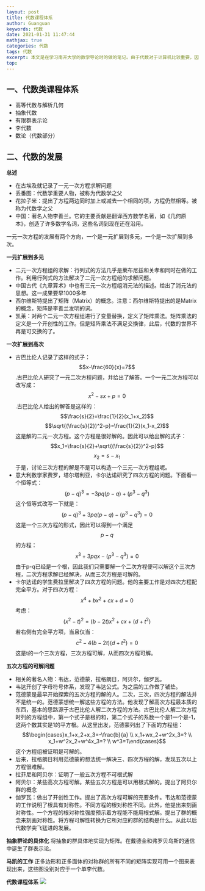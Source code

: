 ```yaml
---
layout: post
title: 代数课程体系
author: Guanguan
keywords: 代数
date: 2021-01-31 11:47:44
mathjax: true
categories: 代数
tags: 代数
excerpt: 本文是在学习南开大学的数学导论时的做的笔记。由于代数对于计算机比较重要，因此只记录了代数部分的内容。
top:
---
```


## 一、代数类课程体系

- 高等代数与解析几何
- 抽象代数
- 有限群表示论
- 李代数
- 数论（代数部分）

## 二、代数的发展
**总述**
- 在古埃及就记录了一元一次方程求解问题
- 丢番图：代数学重要人物，被称为代数学之父
- 花拉子米：提出了方程两边同时加上或减去一个相同的项，方程仍然相等。被称为代数学之父
- 中国：著名人物李善兰。它的主要贡献是翻译西方数学名著，如《几何原本》，创造了许多数学名词，这些名词到现在还在沿用。

一元一次方程的发展有两个方向，一个是一元扩展到多元，一个是一次扩展到多次。

**一元扩展到多元**
- 二元一次方程组的求解：行列式的方法几乎是莱布尼兹和关孝和同时在做的工作。利用行列式的方法解决了二元一次方程组的求解问题。
- 中国古代《九章算术》中也有三元一次方程组消元法的描述。给出了消元法的思想。这一成果要早1000多年
- 西尔维斯特提出了矩阵（Matrix）的概念。注意：西尔维斯特提出的是Matrix的概念，矩阵是李善兰发明的词。
- 凯莱：对两个二元一次方程组进行了变量替换，定义了矩阵乘法。矩阵乘法的定义是一个开创性的工作。但是矩阵乘法不满足交换律，此后，代数的世界不再是可交换的了。

**一次扩展到高次**
- 古巴比伦人记录了这样的式子：$$x-\frac{60}{x}=7$$.古巴比伦人研究了一元二次方程问题，并给出了解答。一个一元二次方程可以改写成：$$x^2-sx+p=0$$.古巴比伦人给出的解答是这样的：$$\frac{s}{2}=\frac{1}{2}(x_1+x_2)$$ $$\sqrt{(\frac{s}{2})^2-p}=\frac{1}{2}(x_1-x_2)$$ 这是解的二元一次方程。这个方程是很好解的。因此可以给出解的式子：$$x_1=\frac{s}{2}+\sqrt{(\frac{s}{2})^2-p}$$ $$x_2=s-x_1$$ 于是，讨论三次方程的解是不是可以构造一个三元一次方程组呢。
- 意大利数学家费罗，塔尔塔利亚，卡尔达诺研究了四次方程的问题。下面看一个恒等式：$$(p-q)^3=-3pq(p-q)+(p^3-q^3)$$ 这个恒等式改写一下就是：$$(p-q)^3+3pq(p-q)-(p^3-q^3)=0$$ 这是一个三次方程的形式，因此可以得到一个满足$$p-q$$的方程：$$x^3+3pqx-(p^3-q^3)=0$$ 由于p-q已经是一个根，因此我们只需要解一个二次方程便可以解这个三次方程，二次方程求解已经解决，从而三次方程是可解的。
- 卡尔达诺的学生费拉里解决了四次方程的问题。他的主要工作是对四次方程配完全平方。对于四次方程：$$x^4+bx^2+cx+d=0$$ 考虑：$$(x^2-t)^2=(b-2t)x^2+cx+(d+t^2)$$ 若右侧有完全平方项，当且仅当：$$c^2-4(b-2t)(d+t^2)=0$$ 这是t的一个三次方程，三次方程可解，从而四次方程可解。

**五次方程的可解问题**
- 相关的著名人物：韦达，范德蒙，拉格朗日，阿贝尔，伽罗瓦。
- 韦达开创了字母符号体系，发现了韦达公式。为之后的工作做了铺垫。
- 范德蒙是最早开始探索的五次方程的解的人。二次，三次，四次方程的解法并不是统一的。范德蒙想统一解这些方程的方法。他发现了解高次方程最本质的东西，基本的思路源于古巴比伦人解二次方程的方法。古巴比伦人解二次方程时列的方程组中，第一个式子是根的和，第二个式子的系数一个是1一个是-1，这两个数其实是1的平方根。从这里出发，范德蒙列出了下面的方程组：$$\begin{cases}x_1+x_2+x_3=-\frac{b}{a} \\ x_1+wx_2+w^2x_3=? \\ x_1+w^2x_2+w^4x_3=? \\ w^3=1\end{cases}$$ 这个方程组被证明是可解的。
- 后来，拉格朗日利用范德蒙的想法统一解决三、四次方程的解，发现五次以上方程很难解。
- 拉菲尼和阿贝尔：证明了一般五次方程不可根式解
- 阿贝尔：某些高次方程可解。某些五次方程是可以用根式解的。提出了阿贝尔群的概念
- 伽罗瓦：做出了开创性工作。提出了高次方程可解的充要条件。韦达和范德蒙的工作说明了根具有对称性。不同方程的根对称性不同。此外，他提出来刻画对称性。一个方程的根对称性强度预示着方程能不能用根式解。提出了群的概念来刻画对称性。将方程可解性转换为它所对应的群的结构是什么。从此以后代数学突飞猛进的发展。

**抽象群论的具体化**
将抽象的群具体地实现为矩阵。在戴德金和弗罗贝乌斯的通信中诞生了群表示论。

**马凯的工作**
正多边形和正多面体的对称群的所有不同的矩阵实现可用一个图来表现出来，这些图没别对应于一个单李代数。

**代数课程体系**
<img src="/img/algebrasys.png" />